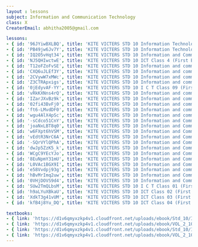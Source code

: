 ```yaml
--- 
layout : lessons 
subject: Information and Communication Technology
class: X
CreaterEmail: abhitha2005@gmail.com

lessons: 
- { id: '96JYiwBXLBQ', title: 'KITE VICTERS STD 10 Information Technology Class 01(First Bell-ഫസ്റ്റ് ബെല്‍)' }
- { id: 'PB49jw6Jv7Y', title: 'KITE VICTERS STD 10 Information Technology Class 02 (First Bell-ഫസ്റ്റ് ബെല്‍)' }
- { id: 'IQ2O5vHqt34', title: 'KITE VICTERS STD 10 Information and Communication Technology Class 3 (First Bell-ഫസ്റ്റ് ബെല്‍)' }
- { id: 'NJ5QHIwctwE', title: 'KITE VICTERS STD 10 ICT Class 4 (First Bell-ഫസ്റ്റ് ബെല്‍)' }
- { id: 'T12oFZoFvSE', title: 'KITE VICTERS STD 10 Information and communication Technology Class 05 (First Bell-ഫസ്റ്റ് ബെല്‍)' }
- { id: 'CXQ6uJLEf3Y', title: 'KITE VICTERS STD 10 Information and communication Technology Class 06 (First Bell-ഫസ്റ്റ് ബെല്‍)' }
- { id: '2CVywW7xMWc', title: 'KITE VICTERS STD 10 Information and communication Technology class 07(First Bell-ഫസ്റ്റ് ബെല്‍)' }
- { id: 'Z3CTRApxigs', title: 'KITE VICTERS STD 10 Information and communication Technology Class 08 (First Bell-ഫസ്റ്റ് ബെല്‍)' }
- { id: '0jEdyvAF-YY', title: 'KITE VICTERS STD 10 I C T Class 09 (First Bell-ഫസ്റ്റ് ബെല്‍)' }
- { id: 'vRkKXNns4rQ', title: 'KITE VICTERS STD 10 Information and communication Technology Class 10 (First Bell-ഫസ്റ്റ് ബെല്‍)' }
- { id: 'IZarJXvBz9k', title: 'KITE VICTERS STD 10 Information and communication technology Class 11 (First Bell-ഫസ്റ്റ് ബെല്‍)' }
- { id: '02fi43BvFj0', title: 'KITE VICTERS STD 10 Information and communication Technology Class 12 (First Bell-ഫസ്റ്റ് ബെല്‍)' }
- { id: 'ft6-LMvdDF0', title: 'KITE VICTERS STD 10 Information and communication Technology Class 13 (First Bell-ഫസ്റ്റ് ബെല്‍)' }
- { id: 'wgu4AlX4pSc', title: 'KITE VICTERS STD 10 Information and communication Technology Class 14 (First Bell-ഫസ്റ്റ് ബെല്‍)' }
- { id: '-sCdco51CnY', title: 'KITE VICTERS STD 10 Information and Communication Technology Class 15 (First Bell-ഫസ്റ്റ് ബെല്‍)' }
- { id: 'joaNxLBT8q0', title: 'KITE VICTERS STD 10 Information and Communication Technology Class 16 (First Bell-ഫസ്റ്റ് ബെല്‍)' }
- { id: 'w6FXpt6hVSM', title: 'KITE VICTERS STD 10 Information and Communication Technology Class 17 (First Bell-ഫസ്റ്റ് ബെല്‍)' }
- { id: 'vEdtR3NrC6A', title: 'KITE VICTERS STD 10 Information and Communication Technology Class 18 (First Bell-ഫസ്റ്റ് ബെല്‍)' }
- { id: '-SQrVYlQPhA', title: 'KITE VICTERS STD 10 Information and Communication Technology Class 19 (First Bell-ഫസ്റ്റ് ബെല്‍)' }
- { id: 'dwJp5ZzK5_k', title: 'KITE VICTERS STD 10 Information and Communication Technology Class 20 (First Bell-ഫസ്റ്റ് ബെല്‍)' }
- { id: 'WCgC9YEcYJo', title: 'KITE VICTERS STD 10 Information and Communication Technology Class 21(First Bell-ഫസ്റ്റ് ബെല്‍)' }
- { id: '8EuNpmY31mU', title: 'KITE VICTERS STD 10 Information and Communication Technology Class 22 (First Bell-ഫസ്റ്റ് ബെല്‍)' }
- { id: 'L0VAc1BGX9I', title: 'KITE VICTERS STD 10 Information and Communication Technology Class 23 (First Bell-ഫസ്റ്റ് ബെല്‍)' }
- { id: 'e58Vvdpj93g', title: 'KITE VICTERS STD 10 Information and communication technology Class 24 (First Bell-ഫസ്റ്റ് ബെല്‍)' }
- { id: 'hBvMrImq2uw', title: 'KITE VICTERS STD 10 Information and Communication Technology Class 25 (First Bell-ഫസ്റ്റ് ബെല്‍)' }
- { id: '0VHjDOVS9d4', title: 'KITE VICTERS STD 10 Information and Communication Technology Class 26 (First Bell-ഫസ്റ്റ് ബെല്‍)' }
- { id: 'SUw2TmQLbsM', title: 'KITE VICTERS STD 10 I C T Class 01 (First Bell-ഫസ്റ്റ് ബെല്‍) (Revision)' }
- { id: 'h9aLYuXBkaU', title: 'KITE VICTERS STD 10 ICT Class 02 (First Bell-ഫസ്റ്റ് ബെല്‍) (Revision)' }
- { id: 'XdkT3g41vUM', title: 'KITE VICTERS STD 10 ICT Class 03 (First Bell-ഫസ്റ്റ് ബെല്‍) (Revision)' }
- { id: 'kfB4j8Yu_DQ', title: 'KITE VICTERS STD 10 ICT Class 04 (First Bell-ഫസ്റ്റ് ബെല്‍) (Revision)' }

textbooks:
- { link: 'https://d1v6qmyxzkp4v1.cloudfront.net/uploads/ebook/Std_10/ICT_Eng_1/ICT_Eng_1.pdf', title: 'ICT Part -1' , medium: 'English' }
- { link: 'https://d1v6qmyxzkp4v1.cloudfront.net/uploads/ebook/VOL_2_10/ICT_English_2/ICT_English_2.pdf', title: 'ICT Part -2' , medium: 'English' }
- { link: 'https://d1v6qmyxzkp4v1.cloudfront.net/uploads/ebook/Std_10/ICT_Mal_1/ICT_Mal_1.pdf', title: 'ICT Part -1' , medium: 'Malayalam' }
- { link: 'https://d1v6qmyxzkp4v1.cloudfront.net/uploads/ebook/VOL_2_10/ICT_%20Malayalam_2/ICT_%20Malayalam_2.pdf', title: 'ICT Part -2' , medium: 'Malayalam' }
--- 
```

